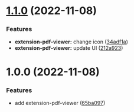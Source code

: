# [1.1.0](https://github.com/purocean/yank-note-extension/compare/extension-pdf-viewer-1.0.0...extension-pdf-viewer-1.1.0) (2022-11-08)


### Features

* **extension-pdf-viewer:** change icon ([34adf1a](https://github.com/purocean/yank-note-extension/commit/34adf1a42ae54652693d7c028be9b1d46558e335))
* **extension-pdf-viewer:** update UI ([212a923](https://github.com/purocean/yank-note-extension/commit/212a923b2be139fdbef2ebef165a642f657a120b))



# 1.0.0 (2022-11-08)


### Features

* add extension-pdf-viewer ([65ba097](https://github.com/purocean/yank-note-extension/commit/65ba097f630a6ddf404663c6b22349e0e204bf99))



